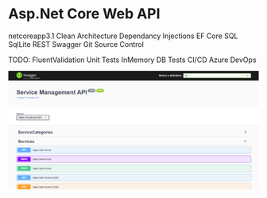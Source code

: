 # Asp.Net Core Web API

netcoreapp3.1
Clean Architecture
Dependancy Injections
EF Core
SQL
SqlLite
REST
Swagger
Git Source Control


TODO:
FluentValidation
Unit Tests
InMemory DB Tests
CI/CD
Azure DevOps


![Image of API](https://github.com/RavindraJijotia/ServiceManagementAPI/blob/master/Docs/ServiceManagementAPI.png)
